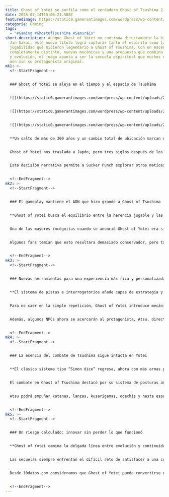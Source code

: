 ```yaml
---
title: Ghost of Yotei se perfila como el verdadero Ghost of Tsushima 2, sin Jin Sakai
date: 2025-07-14T15:06:21.588Z
featuredimage: https://static0.gamerantimages.com/wordpress/wp-content/uploads/2025/07/a-13.jpg?q=49&fit=crop&w=1140&h=&dpr=2
categoria: Gaming
tags:
  - "#Gaming #GhostOfTsushima #Samuráis"
short-description: Aunque Ghost of Yotei no continúa directamente la historia de
  Jin Sakai, este nuevo título logra capturar tanto el espíritu como la
  jugabilidad que hicieron legendario a Ghost of Tsushima. Con un escenario
  completamente distinto, nuevas mecánicas y una propuesta que combina tradición
  y evolución, el juego apunta a ser la secuela espiritual que muchos esperaban,
  aún sin su protagonista original.
mk1: >-
  <!--StartFragment-->


  ### Ghost of Yotei se aleja en el tiempo y el espacio de Tsushima


  ![](https://static0.gamerantimages.com/wordpress/wp-content/uploads/2025/07/screenshot-783.png?q=49&fit=crop&w=750&h=422&dpr=2)


  ![](https://static0.gamerantimages.com/wordpress/wp-content/uploads/2025/07/screenshot-787.png?q=49&fit=crop&w=750&h=422&dpr=2)


  ![](https://static0.gamerantimages.com/wordpress/wp-content/uploads/2025/07/batman_-arkham-shadow-2024-10-02-10_59_32-pm-24-9.png?q=49&fit=crop&w=750&h=422&dpr=2)


  **Un salto de más de 300 años y un cambio total de ubicación marcan el inicio de esta nueva aventura**


  Ghost of Yotei nos traslada a Japón, pero tres siglos después de los eventos que protagonizó Jin Sakai. Este simple hecho coloca al juego en un territorio fresco, con nuevas leyendas, conflictos e historias por descubrir. Además, se desarrolla en el extremo opuesto del archipiélago japonés, lo que asegura que el ambiente, la arquitectura y hasta el folclore respiren un aire diferente.


  Esta decisión narrativa permite a Sucker Punch explorar otros matices culturales y políticos del Japón feudal, alejándose lo suficiente de Tsushima para que Ghost of Yotei sea su propio relato. Sin embargo, este alejamiento físico y temporal no significa un corte absoluto con el legado del “Fantasma”, y puede que la figura de Jin Sakai sobreviva en forma de fábulas o mitos dentro de este nuevo mundo.


  <!--EndFragment-->
mk2: >-
  <!--StartFragment-->


  ### El gameplay mantiene el ADN que hizo grande a Ghost of Tsushima


  **Ghost of Yotei busca el equilibrio entre la herencia jugable y las novedades necesarias**


  Una de las mayores incógnitas cuando se anunció Ghost of Yotei era si su jugabilidad apostaría por innovar radicalmente o seguiría el exitoso molde de su antecesor. Tras el último State of Play, quedó claro que el juego abrazará una fórmula familiar: exploración de mundo abierto, combate basado en precisión y parries, y un profundo sentido de inmersión.


  Algunos fans temían que esto resultara demasiado conservador, pero también hay quienes encuentran reconfortante saber que podrán disfrutar de esa misma estructura que tanto los atrapó. Después de todo, las expectativas de un “Ghost of Tsushima 2” giran precisamente en torno a revivir esas mecánicas refinadas de combate y sigilo, solo que en un contexto renovado.


  <!--EndFragment-->
mk3: >-
  <!--StartFragment-->


  ### Nuevas herramientas para una experiencia más rica y personalizada


  **El sistema de pistas e interrogatorios añade capas de estrategia y decisión al jugador**


  Para no caer en la simple repetición, Ghost of Yotei introduce mecánicas pensadas para profundizar en la interacción con el mundo y sus habitantes. Entre las más llamativas están el sistema de pistas (Clue System) y los interrogatorios, que permiten desentrañar misterios y elegir qué camino tomar. Esto hace que el jugador no solo siga marcadores en el mapa, sino que deba atar cabos para avanzar.


  Además, algunos NPCs ahora se acercarán al protagonista, Atsu, directamente en los campamentos, eliminando la obligación de recorrer grandes distancias para desbloquear misiones o historias. Este pequeño cambio promete dinamizar el ritmo del juego, haciendo que el mundo se sienta más vivo y reactivo a nuestras acciones.


  <!--EndFragment-->
mk4: >-
  <!--StartFragment-->


  ### La esencia del combate de Tsushima sigue intacta en Yotei


  **El clásico sistema tipo “Simon dice” regresa, ahora con más armas pero la misma filosofía**


  El combate en Ghost of Tsushima destacó por su sistema de posturas adaptadas a cada tipo de enemigo, obligando al jugador a observar y cambiar constantemente su enfoque. Ghost of Yotei retoma esta idea casi al pie de la letra, solo que ahora con una variedad de armas que funcionan como extensiones de aquellas posturas.


  Atsu podrá empuñar katanas, lanzas, kusarigamas, odachis y hasta espadas duales. Cada arma está pensada para ser más eficaz contra determinados adversarios, incentivando a que el jugador cambie de estilo según el combate lo requiera. Así, aunque en apariencia sea una innovación, mecánicamente mantiene el mismo corazón estratégico que enamoró en Tsushima, asegurando familiaridad pero también la posibilidad de nuevas combinaciones.


  <!--EndFragment-->
mk5: >-
  <!--StartFragment-->


  ### Un riesgo calculado: innovar sin perder lo que funcionó


  **Ghost of Yotei camina la delgada línea entre evolución y continuidad, con la expectativa a cuestas**


  Las secuelas siempre enfrentan el difícil reto de satisfacer a una comunidad que desea lo mismo, pero mejorado. Ghost of Yotei parece entender esto al ofrecer una jugabilidad reconocible, pero con herramientas que enriquecen la experiencia. El regreso de elementos icónicos, como los baños termales, suma nostalgia, mientras que los nuevos sistemas de exploración e interacción dan frescura al conjunto.


  Desde 10datos.com consideramos que Ghost of Yotei puede convertirse en ese “Ghost of Tsushima 2” espiritual que los jugadores ansiaban, aun sin Jin Sakai. Habrá quienes critiquen que no empuja lo suficiente el concepto original, pero para otros, la promesa de volver a vivir una épica samurái con mejoras significativas bastará para consolidar esta nueva leyenda del Japón feudal. Solo queda esperar su lanzamiento para comprobar si logra equilibrar tradición e innovación.


  <!--EndFragment-->
---
```

